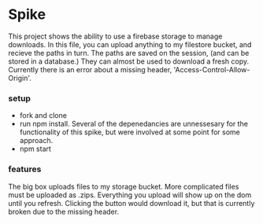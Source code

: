  # Spike
 This project shows the ability to use a firebase storage to manage downloads. In this file, you can upload anything to my filestore bucket, and recieve the paths in turn.
 The paths are saved on the session, (and can be stored in a database.) They can almost be used to download a fresh copy. Currently there is an error about a missing header, 'Access-Control-Allow-Origin'.

 ### setup
 - fork and clone
 - run npm install. Several of the depenedancies are unnessesary for the functionality of this spike, but were involved at some point for some approach.
 - npm start
 
 ### features
 The big box uploads files to my storage bucket. More complicated files must be uploaded as .zips. Everything you upload will show up on the dom until you refresh. Clicking the button would download it, but that is currently broken due to the missing header.